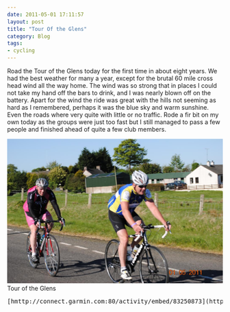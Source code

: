 ```yaml
---
date: 2011-05-01 17:11:57
layout: post
title: "Tour Of the Glens"
category: Blog
tags:
- cycling
---
```


Road the Tour of the Glens today for the first time in about eight years. We had the best weather for many a year, except for the brutal 60 mile cross head wind all the way home. The wind was so strong that in places I could not take my hand off the bars to drink, and I was nearly blown off on the battery. Apart for the wind the ride was great with the hills not seeming as hard as I remembered, perhaps it was the blue sky and warm sunshine. Even the roads where very quite with little or no traffic. Rode a fir bit on my own today as the groups were just too fast but I still managed to pass a few people and finished ahead of quite a few club members.

<img src="/images/2011/easter2011137.jpg" width="700">
Tour of the Glens
<pre>
[hmttp://connect.garmin.com:80/activity/embed/83250873](http://connect.garmin.com:80/activity/embed/83250873)
</pre>
